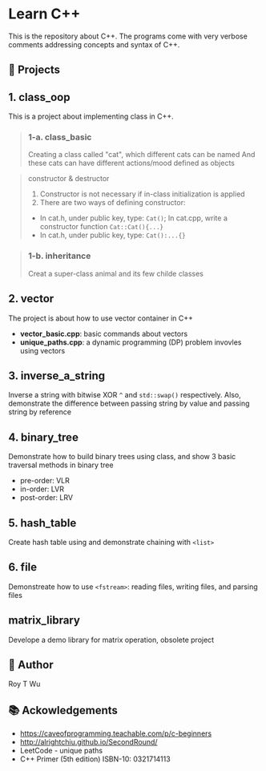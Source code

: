# Learn C++
This is the repository about C++. The programs come with very verbose comments addressing concepts and syntax of C++.


💾 Projects
------------

## 1. class_oop
This is a project about implementing class in C++. 

> ### 1-a. class_basic
> Creating a class called "cat", which different cats can be named
> And these cats can have different actions/mood defined as objects

> constructor & destructor
> 1. Constructor is not necessary if in-class initialization is applied
> 2. There are two ways of defining constructor:   
   > - In cat.h, under public key, type: `Cat()`; 
   >   In cat.cpp, write a constructor function `Cat::Cat(){...}`      
   > - In cat.h, under public key, type: `Cat():...{}`
   
> ### 1-b. inheritance
> Creat a super-class animal and its few childe classes
	
## 2. vector
The project is about how to use vector container in C++
- **vector_basic.cpp**: basic commands about vectors  
- **unique_paths.cpp**: a dynamic programming (DP) problem invovles using vectors


## 3. inverse_a_string
Inverse a string with bitwise XOR `^` and `std::swap()` respectively. Also, demonstrate the difference between passing string by value and passing string by reference


## 4. binary_tree
Demonstrate how to build binary trees using class, and show 3 basic traversal methods in binary tree
- pre-order: VLR  
- in-order: LVR
- post-order: LRV


## 5. hash_table
Create hash table using <vector> and demonstrate chaining with `<list>`
	
	
## 6. file
Demonstreate how to use `<fstream>`: reading files, writing files, and parsing files  



## matrix_library
Develope a demo library for matrix operation, obsolete project     
   

🤖 Author 
------
Roy T Wu
   
    

📚 Ackowledgements
---------------
- https://caveofprogramming.teachable.com/p/c-beginners  
- http://alrightchiu.github.io/SecondRound/
- LeetCode - unique paths
- C++ Primer (5th edition) ISBN-10: 0321714113
